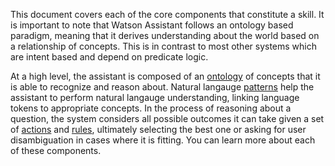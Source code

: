 This document covers each of the core components that constitute a skill. It is important to note that Watson Assistant follows an ontology based paradigm, meaning that it derives understanding about the world based on a relationship of concepts. This is in contrast to most other systems which are intent based and depend on predicate logic.

At a high level, the assistant is composed of an [ontology](./Ontology.md) of concepts that it is able to recognize and reason about. Natural langauge [patterns](Patterns.md) help the assistant to perform natural langauge understanding, linking language tokens to appropriate concepts. In the process of reasoning about a question, the system considers all possible outcomes it can take given a set of [actions](./Actions.md) and [rules](./Rules.md), ultimately selecting the best one or asking for user disambiguation in cases where it is fitting. You can learn more about each of these components.
